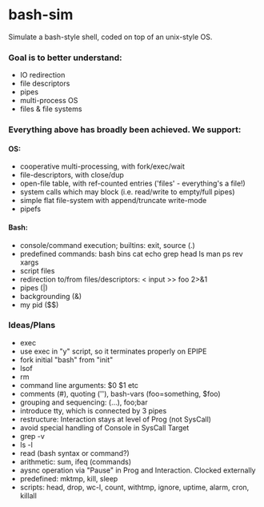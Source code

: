 # bash-sim

Simulate a bash-style shell, coded on top of an unix-style OS.

### Goal is to better understand:

- IO redirection
- file descriptors
- pipes
- multi-process OS
- files & file systems


### Everything above has broadly been achieved. We support:

#### OS:
- cooperative multi-processing, with fork/exec/wait
- file-descriptors, with close/dup
- open-file table, with ref-counted entries ('files' - everything's a file!)
- system calls which may block (i.e. read/write to empty/full pipes)
- simple flat file-system with append/truncate write-mode
- pipefs

#### Bash:
- console/command execution; builtins: exit, source (.)
- predefined commands: bash bins cat echo grep head ls man ps rev xargs
- script files
- redirection to/from files/descriptors: < input >> foo 2>&1
- pipes (|)
- backgrounding (&)
- my pid ($$)


### Ideas/Plans
- exec
- use exec in "y" script, so it terminates properly on EPIPE
- fork initial "bash" from "init"
- lsof
- rm
- command line arguments: $0 $1 etc
- comments (#), quoting (''), bash-vars (foo=something, $foo)
- grouping and sequencing: (...), foo;bar
- introduce tty, which is connected by 3 pipes
- restructure: Interaction stays at level of Prog (not SysCall)
- avoid special handling of Console in SysCall Target
- grep -v
- ls -l
- read (bash syntax or command?)
- arithmetic: sum, ifeq (commands)
- aysnc operation via "Pause" in Prog and Interaction. Clocked externally
- predefined: mktmp, kill, sleep
- scripts: head, drop, wc-l, count, withtmp, ignore, uptime, alarm, cron, killall
